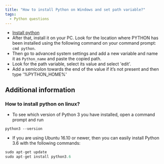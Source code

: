 ```yaml
---
title: "How to install Python on Windows and set path variable?"
tags:
  - Python questions
---
```


* [Install python](https://www.python.org/downloads/)
* After that, install it on your PC. Look for the location where PYTHON has been installed using the following command on your command prompt: `cmd python`.
* Then go to advanced system settings and add a new variable and name it as `Python_name` and paste the copied path.
* Look for the path variable, select its value and select 'edit'.
* Add a semicolon towards the end of the value if it’s not present and then type '%PYTHON_HOME%'

## Additional information

### How to install python on linux?

* To see which version of Python 3 you have installed, open a command prompt and run

```python3
python3 --version
```

* If you are using Ubuntu 16.10 or newer, then you can easily install Python 3.6 with the following commands:

```python
sudo apt-get update
sudo apt-get install python3.6
```
